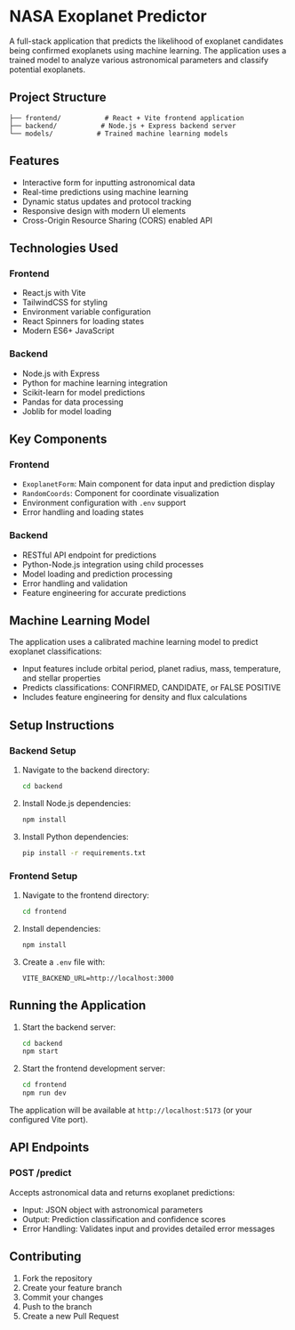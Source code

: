 # NASA Exoplanet Predictor

A full-stack application that predicts the likelihood of exoplanet candidates being confirmed exoplanets using machine learning. The application uses a trained model to analyze various astronomical parameters and classify potential exoplanets.

## Project Structure

```
├── frontend/           # React + Vite frontend application
├── backend/           # Node.js + Express backend server
└── models/           # Trained machine learning models
```

## Features

- Interactive form for inputting astronomical data
- Real-time predictions using machine learning
- Dynamic status updates and protocol tracking
- Responsive design with modern UI elements
- Cross-Origin Resource Sharing (CORS) enabled API

## Technologies Used

### Frontend
- React.js with Vite
- TailwindCSS for styling
- Environment variable configuration
- React Spinners for loading states
- Modern ES6+ JavaScript

### Backend
- Node.js with Express
- Python for machine learning integration
- Scikit-learn for model predictions
- Pandas for data processing
- Joblib for model loading

## Key Components

### Frontend
- `ExoplanetForm`: Main component for data input and prediction display
- `RandomCoords`: Component for coordinate visualization
- Environment configuration with `.env` support
- Error handling and loading states

### Backend
- RESTful API endpoint for predictions
- Python-Node.js integration using child processes
- Model loading and prediction processing
- Error handling and validation
- Feature engineering for accurate predictions

## Machine Learning Model
The application uses a calibrated machine learning model to predict exoplanet classifications:
- Input features include orbital period, planet radius, mass, temperature, and stellar properties
- Predicts classifications: CONFIRMED, CANDIDATE, or FALSE POSITIVE
- Includes feature engineering for density and flux calculations

## Setup Instructions

### Backend Setup
1. Navigate to the backend directory:
   ```bash
   cd backend
   ```
2. Install Node.js dependencies:
   ```bash
   npm install
   ```
3. Install Python dependencies:
   ```bash
   pip install -r requirements.txt
   ```

### Frontend Setup
1. Navigate to the frontend directory:
   ```bash
   cd frontend
   ```
2. Install dependencies:
   ```bash
   npm install
   ```
3. Create a `.env` file with:
   ```
   VITE_BACKEND_URL=http://localhost:3000
   ```

## Running the Application

1. Start the backend server:
   ```bash
   cd backend
   npm start
   ```

2. Start the frontend development server:
   ```bash
   cd frontend
   npm run dev
   ```

The application will be available at `http://localhost:5173` (or your configured Vite port).

## API Endpoints

### POST /predict
Accepts astronomical data and returns exoplanet predictions:
- Input: JSON object with astronomical parameters
- Output: Prediction classification and confidence scores
- Error Handling: Validates input and provides detailed error messages

## Contributing

1. Fork the repository
2. Create your feature branch
3. Commit your changes
4. Push to the branch
5. Create a new Pull Request